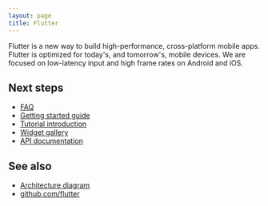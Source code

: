 ```yaml
---
layout: page
title: Flutter
---
```

Flutter is a new way to build high-performance, cross-platform mobile apps.
Flutter is optimized for today's, and tomorrow's, mobile devices. We are focused
on low-latency input and high frame rates on Android and iOS.

## Next steps

 - [FAQ](faq)
 - [Getting started guide](getting-started)
 - [Tutorial introduction](tutorial)
 - [Widget gallery](widgets)
 - [API documentation](https://domokit.github.io/docs/sky/)

## See also

 - [Architecture diagram](https://docs.google.com/presentation/d/1cw7A4HbvM_Abv320rVgPVGiUP2msVs7tfGbkgdrTy0I/edit?usp=sharing)
 - [github.com/flutter](https://github.com/flutter/engine/)
